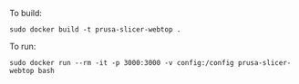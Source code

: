 To build:
```
sudo docker build -t prusa-slicer-webtop .
```

To run:
```
sudo docker run --rm -it -p 3000:3000 -v config:/config prusa-slicer-webtop bash
```